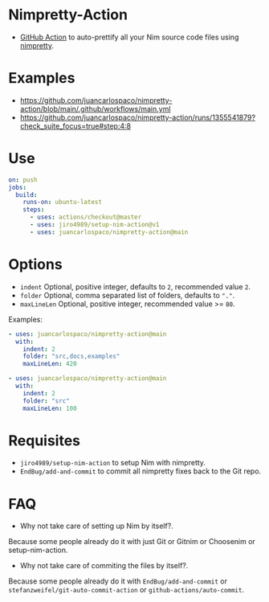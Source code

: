 # Nimpretty-Action

- [GitHub Action](https://github.com/features/actions) to auto-prettify all your Nim source code files using [nimpretty](https://nim-lang.github.io/Nim/tools.html).


# Examples

- https://github.com/juancarlospaco/nimpretty-action/blob/main/.github/workflows/main.yml
- https://github.com/juancarlospaco/nimpretty-action/runs/1355541879?check_suite_focus=true#step:4:8


# Use

```yaml
on: push
jobs:
  build:
    runs-on: ubuntu-latest
    steps:
      - uses: actions/checkout@master
      - uses: jiro4989/setup-nim-action@v1
      - uses: juancarlospaco/nimpretty-action@main
```


# Options

- `indent` Optional, positive integer, defaults to `2`, recommended value `2`.
- `folder` Optional, comma separated list of folders, defaults to `"."`.
- `maxLineLen` Optional, positive integer, recommended value >= `80`.

Examples:

```yml
- uses: juancarlospaco/nimpretty-action@main
  with:
    indent: 2
    folder: "src,docs,examples"
    maxLineLen: 420
```


```yml
- uses: juancarlospaco/nimpretty-action@main
  with:
    indent: 2
    folder: "src"
    maxLineLen: 100
```


# Requisites

- `jiro4989/setup-nim-action` to setup Nim with nimpretty.
- `EndBug/add-and-commit` to commit all nimpretty fixes back to the Git repo.


# FAQ

- Why not take care of setting up Nim by itself?.

Because some people already do it with just Git or Gitnim or Choosenim or setup-nim-action.

- Why not take care of commiting the files by itself?.

Because some people already do it with `EndBug/add-and-commit` or `stefanzweifel/git-auto-commit-action` or `github-actions/auto-commit`.
